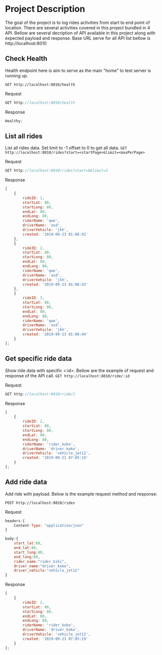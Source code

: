 # Project Description

The goal of the project is to log rides activities from start to end point of location. There are several activities covered in this project bundled in 4 API.
Bellow are several decription of API available in this project along with expected payload and response. Base URL serve for all API list bellow is http://localhost:8010

## Check Health

Health endpoint here is aim to serve as the main "home" to test server is running up.

`GET http://localhost:8010/health`

Request

```javascript
GET http://localhost:8010/health
```

Response

```javascript
Healthy;
```

## List all rides

List all rides data. Set limit to -1 offset to 0 to get all data.
`GET http://localhost:8010/rides?start=<startPage>&limit=<maxPerPage>`

Request

```javascript
GET http://localhost:8010/rides?start=0&limit=3
```

Response

```javascript
[
    {
        rideID: 1,
        startLat: 80,
        startLong: 80,
        endLat: 80,
        endLong: 80,
        riderName: 'qwe',
        driverName: 'asd',
        driverVehicle: 'jkh',
        created: '2019-09-23 01:06:42'
    },
    {
        rideID: 2,
        startLat: 80,
        startLong: 80,
        endLat: 80,
        endLong: 80,
        riderName: 'qwe',
        driverName: 'asd',
        driverVehicle: 'jkh',
        created: '2019-09-23 01:06:43'
    },
    {
        rideID: 3,
        startLat: 80,
        startLong: 80,
        endLat: 80,
        endLong: 80,
        riderName: 'qwe',
        driverName: 'asd',
        driverVehicle: 'jkh',
        created: '2019-09-23 01:06:44'
    }
];
```

## Get specific ride data

Show ride data with specific <:id>. Bellow are the example of request and response of the API call.
`GET http://localhost:8010/ride/:id`

Request

```javascript
GET http://localhost:8010/ride/2
```

Response

```javascript
[
    {
        rideID: 2,
        startLat: 80,
        startLong: 80,
        endLat: 80,
        endLong: 80,
        riderName: 'rider_koko',
        driverName: 'driver_koko',
        driverVehicle: 'vehicle_jet12',
        created: '2019-09-21 07:05:19'
    }
];
```

## Add ride data

Add ride with payload. Below is the example request method and response:

`POST http://localhost:8010/rides`

Request

```javascript
headers:{
    Content-Type: "application/json"
}

body:{
	start_lat:80,
	end_lat:80,
	start_long:80,
	end_long:80,
	rider_name:"rider_kiki",
	driver_name:"driver_koko",
	driver_vehicle:"vehicle_jet12"
}
```

Response

```javascript
[
    {
        rideID: 2,
        startLat: 80,
        startLong: 80,
        endLat: 80,
        endLong: 80,
        riderName: 'rider_koko',
        driverName: 'driver_koko',
        driverVehicle: 'vehicle_jet12',
        created: '2019-09-21 07:05:19'
    }
];
```
